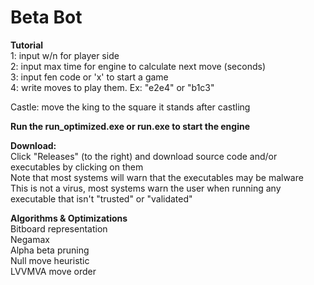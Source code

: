 # Beta Bot

**Tutorial**  
1: input w/n for player side  
2: input max time for engine to calculate next move (seconds)  
3: input fen code or 'x' to start a game  
4: write moves to play them. Ex: "e2e4" or "b1c3"  

Castle: move the king to the square it stands after castling  

**Run the run_optimized.exe or run.exe to start the engine**

**Download:**  
Click "Releases" (to the right) and download source code and/or executables by clicking on them  
Note that most systems will warn that the executables may be malware  
This is not a virus, most systems warn the user when running any executable that isn't "trusted" or "validated"  

**Algorithms & Optimizations**  
Bitboard representation  
Negamax  
Alpha beta pruning  
Null move heuristic  
LVVMVA move order  
